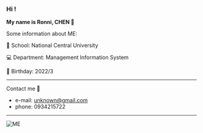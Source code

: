 ### Hi !


**My name is Ronni, CHEN 🎈**

Some information about ME:

🏫 School: National Central University

💻 Department: Management Information System

🎂 Birthday: 2022/3

---

Contact me 🙋

- e-mail: unknown@gmail.com
- phone: 0934215722


---

![ME](https://i.imgur.com/l5I3HgQ.jpg)
<!--
**kuan0323/kuan0323** is a ✨ _special_ ✨ repository because its `README.md` (this file) appears on your GitHub profile.

Here are some ideas to get you started:

- 🔭 I’m currently working on ...
- 🌱 I’m currently learning ...
- 👯 I’m looking to collaborate on ...
- 🤔 I’m looking for help with ...
- 💬 Ask me about ...
- 📫 How to reach me: ...
- 😄 Pronouns: ...
- ⚡ Fun fact: ...
-->
